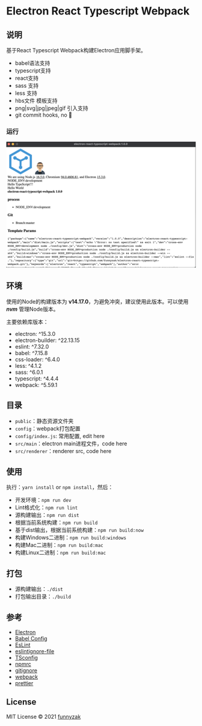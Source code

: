 # Electron React Typescript Webpack

## 说明

基于React Typescript Webpack构建Electron应用脚手架。

- babel语法支持
- typescript支持
- react支持
- sass 支持
- less 支持
- hbs文件 模板支持
- png|svg|jpg|jpeg|gif 引入支持
- git commit hooks, no 💩

### 运行

![run](public/assets/img/run-demo.png)

## 环境

使用的Node的构建版本为 **v14.17.0**，为避免冲突，建议使用此版本。可以使用 ***nvm*** 管理Node版本。

主要依赖库版本：

- electron: ^15.3.0
- electron-builder: ^22.13.15
- eslint: ^7.32.0
- babel: ^7.15.8
- css-loader: ^6.4.0
- less: ^4.1.2
- sass: ^6.0.1
- typescript: ^4.4.4
- webpack: ^5.59.1

## 目录

- `public`：静态资源文件夹
- `config`：webpack打包配置
- `config/index.js`: 常用配置, edit here
- `src/main`：electron main进程文件，code here
- `src/renderer`：renderer src, code here

## 使用

执行：`yarn install` or `npm install`，然后：

- 开发环境：`npm run dev`
- Lint格式化：`npm run lint`
- 源构建输出：`npm run dist`
- 根据当前系统构建：`npm run build`
- 基于dist输出，根据当前系统构建：`npm run build:now`
- 构建Windows二进制：`npm run build:windows`
- 构建Mac二进制：`npm run build:mac`
- 构建Linux二进制：`npm run build:mac`

## 打包

- 源构建输出：`./dist`
- 打包输出目录：`./build`

## 参考

- [Electron](https://electronjs.org/docs)
- [Babel Config](https://babel.docschina.org/docs/en/7.0.0/configuration/)
- [EsLint](https://eslint.org/docs/user-guide/configuring/)
- [eslintignore-file](https://eslint.org/docs/user-guide/configuring/ignoring-code#the-eslintignore-file)
- [TSconfig](https://www.typescriptlang.org/tsconfig/)
- [npmrc](https://docs.npmjs.com/cli/v7/configuring-npm/npmrc)
- [gitignore](https://git-scm.com/docs/gitignore)
- [webpack](https://webpack.docschina.org/guides/getting-started/)
- [prettier](https://prettier.io/docs/en/index.html)

## License

MIT License © 2021 [funnyzak](https://github.com/funnyzak)
